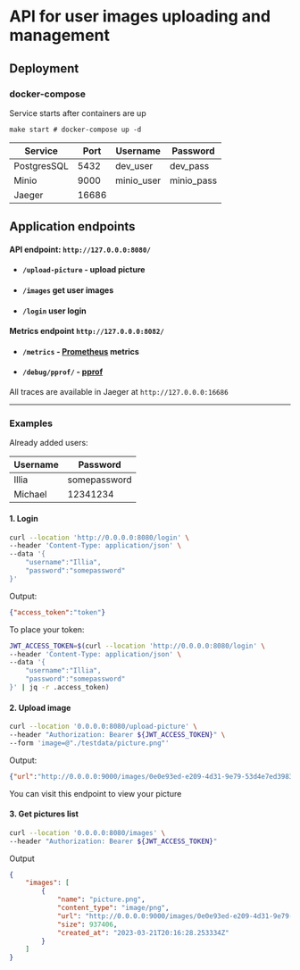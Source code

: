 # API for user images uploading and management

## Deployment

### docker-compose

Service starts after containers are up

```shell
make start # docker-compose up -d
```

| Service     | Port  | Username   | Password   |
|-------------|-------|------------|------------|
| PostgresSQL | 5432  | dev_user   | dev_pass   |
| Minio       | 9000  | minio_user | minio_pass |
| Jaeger      | 16686 |            |            |

## Application endpoints

#### API endpoint: `http://127.0.0.0:8080/`

- #### `/upload-picture` - upload picture
- #### `/images` get user images
- #### `/login` user login

#### Metrics endpoint `http://127.0.0.0:8082/`

- #### `/metrics` - [Prometheus](https://github.com/prometheus/client_golang) metrics
- #### `/debug/pprof/` - [pprof](https://pkg.go.dev/runtime/pprof)

All traces are available in Jaeger at `http://127.0.0.0:16686`

--- 

### Examples

Already added users:

| Username | Password     |
|----------|--------------|
| Illia    | somepassword |
| Michael  | 12341234     |

#### 1. Login
```bash
curl --location 'http://0.0.0.0:8080/login' \
--header 'Content-Type: application/json' \
--data '{
    "username":"Illia",
    "password":"somepassword"
}'
```
Output:
```json
{"access_token":"token"}
```
 To place your token:
```bash
JWT_ACCESS_TOKEN=$(curl --location 'http://0.0.0.0:8080/login' \
--header 'Content-Type: application/json' \
--data '{
    "username":"Illia",
    "password":"somepassword"
}' | jq -r .access_token)
```


#### 2. Upload image

```bash
curl --location '0.0.0.0:8080/upload-picture' \
--header "Authorization: Bearer ${JWT_ACCESS_TOKEN}" \
--form 'image=@"./testdata/picture.png"'
```
Output:
```json
{"url":"http://0.0.0.0:9000/images/0e0e93ed-e209-4d31-9e79-53d4e7ed3983picture.png"}
```
You can visit this endpoint to view your picture

#### 3. Get pictures list
```bash
curl --location '0.0.0.0:8080/images' \
--header "Authorization: Bearer ${JWT_ACCESS_TOKEN}"
```
Output
```json
{
    "images": [
        {
            "name": "picture.png",
            "content_type": "image/png",
            "url": "http://0.0.0.0:9000/images/0e0e93ed-e209-4d31-9e79-53d4e7ed3983picture.png",
            "size": 937406,
            "created_at": "2023-03-21T20:16:28.253334Z"
        }
    ]
}
```